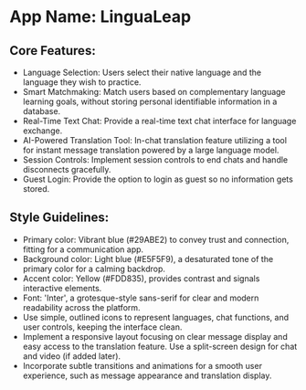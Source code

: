 # **App Name**: LinguaLeap

## Core Features:

- Language Selection: Users select their native language and the language they wish to practice.
- Smart Matchmaking: Match users based on complementary language learning goals, without storing personal identifiable information in a database. 
- Real-Time Text Chat: Provide a real-time text chat interface for language exchange.
- AI-Powered Translation Tool: In-chat translation feature utilizing a tool for instant message translation powered by a large language model.
- Session Controls: Implement session controls to end chats and handle disconnects gracefully.
- Guest Login: Provide the option to login as guest so no information gets stored.

## Style Guidelines:

- Primary color: Vibrant blue (#29ABE2) to convey trust and connection, fitting for a communication app.
- Background color: Light blue (#E5F5F9), a desaturated tone of the primary color for a calming backdrop.
- Accent color: Yellow (#FDD835), provides contrast and signals interactive elements.
- Font: 'Inter', a grotesque-style sans-serif for clear and modern readability across the platform.
- Use simple, outlined icons to represent languages, chat functions, and user controls, keeping the interface clean.
- Implement a responsive layout focusing on clear message display and easy access to the translation feature. Use a split-screen design for chat and video (if added later).
- Incorporate subtle transitions and animations for a smooth user experience, such as message appearance and translation display.